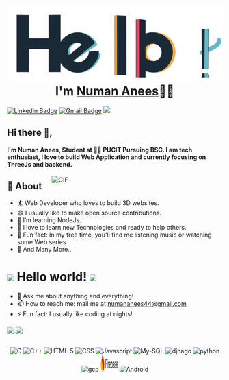 <!-- <img src="https://github.com/dheerajkotwani/dheerajkotwani/blob/master/hello.gif" alt = "hello" width="40px" height="40px"> -->
<h1 align="center"> <img src="https://github.com/NumanAnees/NumanAnees/blob/master/hello.gif" alt="hello-gif"> <br >I'm <a href="https://www.linkedin.com/in/numananees/">Numan Anees</a>👨‍💻</h1>
<!-- # Numan Anees 👨‍💻 -->

[![Linkedin Badge](https://img.shields.io/badge/NumanAnees-30302f?style=flat&logo=linkedin)](https://www.linkedin.com/in/numananees/)
[![Gmail Badge](https://img.shields.io/badge/numananees44@gmail.com-30302f?style=flat&logo=Gmail&logoColor=white)](mailto:numananees44@gmail.com)
![](https://visitor-badge.glitch.me/badge?page_id=NumanAnees)  


## Hi there 👋,           
#### I'm Numan Anees, Student at 👨‍💻 PUCIT Pursuing BSC.  I am tech enthusiast, I love to build Web Application and currently focusing on ThreeJs and backend.  

<img align="right" alt="GIF" src="https://miro.medium.com/max/875/1*Urc28sbnORGOW5oyohQ06g.gif" width="400px" />

## 🧐 About
- 🏄‍ Web Developer who loves to build  3D websites.
- 😄 I usually like to make open source contributions.
- 🤔 I’m learning NodeJs.
- 🌱 I love to learn new Technologies and ready to help others.
- 🎨 Fun fact: In my free time, you'll find me listening music or watching some Web series.
- 👯 And Many More...


# <img src="https://scontent.flhe13-1.fna.fbcdn.net/v/t1.6435-9/116263926_1281770012175013_1025366656975154165_n.jpg?_nc_cat=106&ccb=1-3&_nc_sid=174925&_nc_eui2=AeG8vWYc1CFN41JQv5i-XVx8f7a9fVx3igd_tr19XHeKBwq6Csw2aG3HfRkU4kBLIzSoVuqf1Qj5jhEzqfkzEoZF&_nc_ohc=TEeQ_JBJ0joAX9EPZt_&_nc_ht=scontent.flhe13-1.fna&oh=47f737021dbf9f576bfb7a6227530fa4&oe=60CFA45F" width="29px"> Hello world!&nbsp;<img src="https://www.facebook.com/photo.php?fbid=1281770008841680&set=pb.100010260795931.-2207520000..&type=3"  width="24px"> 

- 💬 Ask me about anything and everything! 
- 📫 How to reach me: mail me at [numananees44@gmail.com](mailto:numananees44@gmail.com)
- ⚡ Fun fact: I usually like coding at nights! 

<a href="https://NumanAnees.github.io">
  <img src="https://github-readme-stats.vercel.app/api?username=NumanAnees&count_private=true" align="center"/>
</a>
<a href="https://NumanAnees.github.io">
  <img src="https://github-readme-stats.vercel.app/api/top-langs/?username=NumanAnees&layout=compact" align="center"/>
</a>
<br>
<br>
<p align="center">
<img src="https://raw.githubusercontent.com/gilbarbara/logos/master/logos/c.svg" alt="C" width="40" height="40"/>
<img src="https://raw.githubusercontent.com/gilbarbara/logos/master/logos/c-plusplus.svg" alt="C++" width="40" height="40"/> 
<img src="https://raw.githubusercontent.com/gilbarbara/logos/master/logos/html-5.svg" alt="HTML-5" width="40" height="40"/>
<img src="https://raw.githubusercontent.com/gilbarbara/logos/master/logos/css-3.svg" alt="CSS" width="40" height="40"/> 
<img src="https://raw.githubusercontent.com/gilbarbara/logos/master/logos/javascript.svg" alt="Javascript" width="40" height="40"/> 
<img src="https://raw.githubusercontent.com/gilbarbara/logos/master/logos/mysql.svg" alt="My-SQL" width="40" height="40"/>
<img src="https://github.com/gilbarbara/logos/blob/master/logos/react.svg" alt="djnago" width="40" height="40"/> 
<img src="https://github.com/gilbarbara/logos/blob/master/logos/python.svg" alt="python" width="40" height="40"/> 
<img src="https://www.vectorlogo.zone/logos/google_cloud/google_cloud-icon.svg" alt="gcp" width="40" height="40"/> 
<img src="https://raw.githubusercontent.com/gilbarbara/logos/master/logos/firebase.svg" alt="Firebase" width="40" height="40"/> 
<img src="https://raw.githubusercontent.com/gilbarbara/logos/master/logos/figma.svg" alt="Android" width="40" height="40"/> 
</p>




